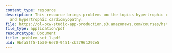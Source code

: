 ```yaml
---
content_type: resource
description: This resource brings problems on the topics hypertrophic cardiomyopathy
  and hypertrophic cardiomyopathy.
file: https://ol-ocw-studio-app-production.s3.amazonaws.com/courses/hst-161-molecular-biology-and-genetics-in-modern-medicine-fall-2007/9bfa5ff51b306e709451cb27961292e5_problem_set_1.pdf
file_type: application/pdf
resourcetype: Document
title: problem_set_1.pdf
uid: 9bfa5ff5-1b30-6e70-9451-cb27961292e5
---
```

